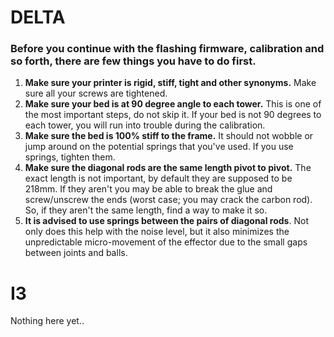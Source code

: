 # DELTA
### Before you continue with the flashing firmware, calibration and so forth, there are few things you have to do first.
1. **Make sure your printer is rigid, stiff, tight and other synonyms.** Make sure all your screws are tightened.
2. **Make sure your bed is at 90 degree angle to each tower.** This is one of the most important steps, do not skip it. If your bed is not 90 degrees to each tower, you will run into trouble during the calibration.
3. **Make sure the bed is 100% stiff to the frame.** It should not wobble or jump around on the potential springs that you've used. If you use springs, tighten them.
4. **Make sure the diagonal rods are the same length pivot to pivot.** The exact length is not important, by default they are supposed to be 218mm. If they aren't you may be able to break the glue and screw/unscrew the ends (worst case; you may crack the carbon rod). So, if they aren't the same length, find a way to make it so.
5. **It is advised to use springs between the pairs of diagonal rods**. Not only does this help with the noise level, but it also minimizes the unpredictable micro-movement of the effector due to the small gaps between joints and balls.

# I3
Nothing here yet..